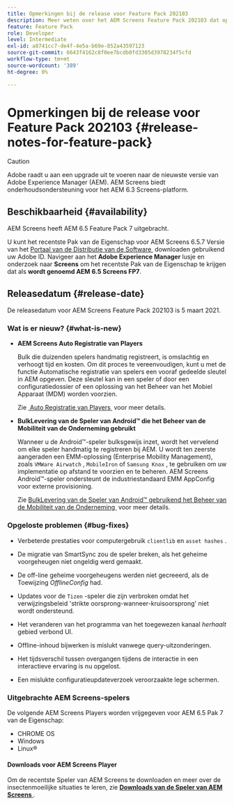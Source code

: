 ```yaml
---
title: Opmerkingen bij de release voor Feature Pack 202103
description: Meer weten over het AEM Screens Feature Pack 202103 dat op 5 maart 2021 werd uitgebracht?
feature: Feature Pack
role: Developer
level: Intermediate
exl-id: a8741cc7-de4f-4e5a-b69e-852a43597123
source-git-commit: 6643f4162c8f0ee7bcdb0fd3305d3978234f5cfd
workflow-type: tm+mt
source-wordcount: '389'
ht-degree: 0%

---
```


# Opmerkingen bij de release voor Feature Pack 202103 {#release-notes-for-feature-pack}

>[!CAUTION]
>Adobe raadt u aan een upgrade uit te voeren naar de nieuwste versie van Adobe Experience Manager (AEM). AEM Screens biedt onderhoudsondersteuning voor het AEM 6.3 Screens-platform.

## Beschikbaarheid {#availability}

AEM Screens heeft AEM 6.5 Feature Pack 7 uitgebracht.

U kunt het recentste Pak van de Eigenschap voor AEM Screens 6.5.7 Versie van het [&#x200B; Portaal van de Distributie van de Software &#x200B;](https://experience.adobe.com/#/downloads/content/software-distribution/en/aem.html) downloaden gebruikend uw Adobe ID. Navigeer aan het **Adobe Experience Manager** lusje en onderzoek naar **Screens** om het recentste Pak van de Eigenschap te krijgen dat als **wordt genoemd AEM 6.5 Screens FP7**.

## Releasedatum {#release-date}

De releasedatum voor AEM Screens Feature Pack 202103 is 5 maart 2021.

### Wat is er nieuw? {#what-is-new}

* **AEM Screens Auto Registratie van Players**

  Bulk die duizenden spelers handmatig registreert, is omslachtig en verhoogt tijd en kosten. Om dit proces te vereenvoudigen, kunt u met de functie Automatische registratie van spelers een vooraf gedeelde sleutel in AEM opgeven. Deze sleutel kan in een speler of door een configuratiedossier of een oplossing van het Beheer van het Mobiel Apparaat (MDM) worden voorzien.

  Zie [&#x200B; Auto Registratie van Players &#x200B;](/help/user-guide/auto-registration-players.md) voor meer details.


* **BulkLevering van de Speler van Android™ die het Beheer van de Mobiliteit van de Onderneming gebruikt**

  Wanneer u de Android™-speler bulksgewijs inzet, wordt het vervelend om elke speler handmatig te registreren bij AEM. U wordt ten zeerste aangeraden een EMM-oplossing (Enterprise Mobility Management), zoals `VMWare Airwatch` , `MobileIron` of `Samsung Knox` , te gebruiken om uw implementatie op afstand te voorzien en te beheren. AEM Screens Android™-speler ondersteunt de industriestandaard EMM AppConfig voor externe provisioning.

  Zie [&#x200B; BulkLevering van de Speler van Android™ gebruikend het Beheer van de Mobiliteit van de Onderneming &#x200B;](/help/user-guide/implementing-android-player.md#implementation) voor meer details.


### Opgeloste problemen {#bug-fixes}

* Verbeterde prestaties voor computergebruik `clientlib` en `asset hashes` .

* De migratie van SmartSync zou de speler breken, als het geheime voorgeheugen niet ongeldig werd gemaakt.

* De off-line geheime voorgeheugens werden niet gecreeerd, als de Toewijzing *OfflineConfig* had.

* Updates voor de `Tizen` -speler die zijn verbroken omdat het verwijzingsbeleid &#39;strikte oorsprong-wanneer-kruisoorsprong&#39; niet wordt ondersteund.

* Het veranderen van het programma van het toegewezen kanaal *herhaalt* gebied verbond UI.

* Offline-inhoud bijwerken is mislukt vanwege query-uitzonderingen.

* Het tijdsverschil tussen overgangen tijdens de interactie in een interactieve ervaring is nu opgelost.

* Een mislukte configuratieupdateverzoek veroorzaakte lege schermen.

### Uitgebrachte AEM Screens-spelers

De volgende AEM Screens Players worden vrijgegeven voor AEM 6.5 Pak 7 van de Eigenschap:

* CHROME OS
* Windows
* Linux®

#### Downloads voor AEM Screens Player

Om de recentste Speler van AEM Screens te downloaden en meer over de insectenmoeilijke situaties te leren, zie **[Downloads van de Speler van AEM Screens &#x200B;](https://download.macromedia.com/screens/index.html)**.
